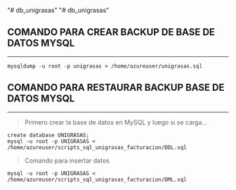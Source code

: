 "# db_unigrasas"  "# db_unigrasas" 

## COMANDO PARA CREAR BACKUP DE BASE DE DATOS MYSQL
------------------------------------------------
```
mysqldump -u root -p unigrasas > /home/azureuser/unigrasas.sql
```

## COMANDO PARA RESTAURAR BACKUP BASE DE DATOS MYSQL
-----------------------------------------------
> Primero crear la base de datos en MySQL y luego si se carga...
```
create database UNIGRASAS;
mysql -u root -p UNIGRASAS < /home/azureuser/scripts_sql_unigrasas_facturacion/DDL.sql
```
> Comando para insertar datos
```
mysql -u root -p UNIGRASAS < /home/azureuser/scripts_sql_unigrasas_facturacion/DML.sql
```
